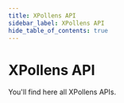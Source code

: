 ```yaml
---
title: XPollens API
sidebar_label: XPollens API
hide_table_of_contents: true
---
```


# XPollens API
You'll find here all XPollens APIs.
